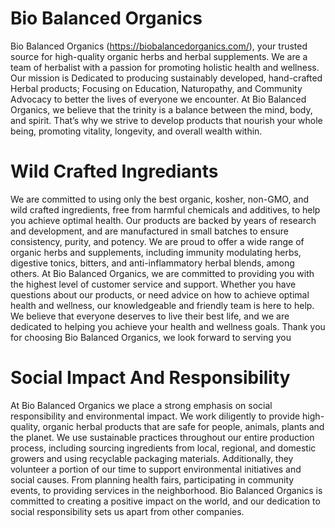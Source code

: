 # Bio Balanced Organics
Bio Balanced Organics (https://biobalancedorganics.com/), your trusted source for high-quality organic herbs and herbal supplements. We are a team of herbalist with a passion for promoting holistic health and wellness. Our mission is Dedicated to producing sustainably developed, hand-crafted Herbal products; Focusing on Education, Naturopathy, and Community Advocacy to better the lives of everyone we encounter. At Bio Balanced Organics, we believe that the trinity is a balance between the mind, body, and spirit. That’s why we strive to develop products that nourish your whole being, promoting vitality, longevity, and overall wealth within.
# Wild Crafted Ingrediants
We are committed to using only the best organic, kosher, non-GMO, and wild crafted ingredients, free from harmful chemicals and additives, to help you achieve optimal health. Our products are backed by years of research and development, and are manufactured in small batches to ensure consistency, purity, and potency. We are proud to offer a wide range of organic herbs and supplements, including immunity modulating herbs, digestive tonics, bitters, and anti-inflammatory herbal blends, among others. At Bio Balanced Organics, we are committed to providing you with the highest level of customer service and support. Whether you have questions about our products, or need advice on how to achieve optimal health and wellness, our knowledgeable and friendly team is here to help. We believe that everyone deserves to live their best life, and we are dedicated to helping you achieve your health and wellness goals. Thank you for choosing Bio Balanced Organics, we look forward to serving you
# Social Impact And Responsibility
At Bio Balanced Organics we place a strong emphasis on social responsibility and environmental impact. We work diligently to provide high-quality, organic herbal products that are safe for people, animals, plants and the planet. We use sustainable practices throughout our entire production process, including sourcing ingredients from local, regional, and domestic growers and using recyclable packaging materials. Additionally, they volunteer a portion of our time to support environmental initiatives and social causes. From planning health fairs, participating in community events, to providing services in the neighborhood. Bio Balanced Organics is committed to creating a positive impact on the world, and our dedication to social responsibility sets us apart from other companies.
